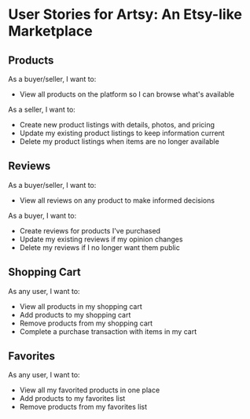 # User Stories for Artsy: An Etsy-like Marketplace

## Products

As a buyer/seller, I want to:
- View all products on the platform so I can browse what's available

As a seller, I want to:
- Create new product listings with details, photos, and pricing
- Update my existing product listings to keep information current
- Delete my product listings when items are no longer available

## Reviews

As a buyer/seller, I want to:
- View all reviews on any product to make informed decisions

As a buyer, I want to:
- Create reviews for products I've purchased
- Update my existing reviews if my opinion changes
- Delete my reviews if I no longer want them public

## Shopping Cart

As any user, I want to:
- View all products in my shopping cart
- Add products to my shopping cart
- Remove products from my shopping cart
- Complete a purchase transaction with items in my cart

## Favorites

As any user, I want to:
- View all my favorited products in one place
- Add products to my favorites list
- Remove products from my favorites list

